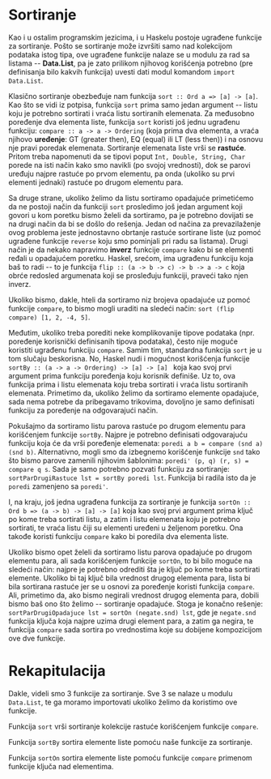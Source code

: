 # Sortiranje

Kao i u ostalim programskim jezicima, i u Haskelu postoje ugrađene funkcije za sortiranje. Pošto se sortiranje može izvršiti samo nad kolekcijom podataka istog tipa, ove ugrađene funkcije nalaze se u modulu za rad sa listama -- <b>Data.List</b>, pa je zato prilikom njihovog korišćenja potrebno (pre definisanja bilo kakvih funkcija) uvesti dati modul komandom `import Data.List`.

Klasično sortiranje obezbeđuje nam funkcija `sort :: Ord a => [a] -> [a]`. Kao što se vidi iz potpisa, funkcija `sort` prima samo jedan argument -- listu koju je potrebno sortirati i vraća listu sortiranih elemenata. Za međusobno poređenje dva elementa liste, funkcija `sort` koristi još jednu ugrađenu funkciju: `compare :: a -> a -> Ordering` (koja prima dva elementa, a vraća njihovo <b>uređenje</b>: GT (greater then), EQ (equal) ili LT (less then)) i na osnovu nje pravi poredak elemenata. Sortiranje elemenata liste vrši se <b>rastuće</b>. Pritom treba napomenuti da se tipovi poput `Int, Double, String, Char` porede na isti način kako smo navikli (po svojoj vrednosti), dok se parovi uređuju najpre rastuće po prvom elementu, pa onda (ukoliko su prvi elementi jednaki) rastuće po drugom elementu para.

Sa druge strane, ukoliko želimo da listu sortiramo opadajuće primetićemo da ne postoji način da funkciji `sort` prosledimo još jedan argument koji govori u kom poretku bismo želeli da sortiramo, pa je potrebno dovijati se na drugi način da bi se došlo do rešenja. Jedan od načina za prevazilaženje ovog problema jeste jednostavno obrtanje rastuće sortirane liste (uz pomoć ugrađene funkcije `reverse` koju smo pominjali pri radu sa listama). Drugi način je da nekako napravimo <b>inverz</b> funkcije `compare` kako bi se elementi ređali u opadajućem poretku. Haskel, srećom, ima ugrađenu funkciju koja baš to radi -- to je funkcija `flip :: (a -> b -> c) -> b -> a -> c` koja obrće redosled argumenata koji se prosleđuju funkciji, praveći tako njen inverz. 

Ukoliko bismo, dakle, hteli da sortiramo niz brojeva opadajuće uz pomoć funkcije `compare`, to bismo mogli uraditi na sledeći način:
`sort (flip compare) [1, 2, -4, 5]`.

Međutim, ukoliko treba porediti neke komplikovanije tipove podataka (npr. poređenje korisnički definisanih tipova podataka), često nije moguće koristiti ugrađenu funkciju `compare`. Samim tim, standardna funkcija `sort` je u tom slučaju beskorisna. No, Haskel nudi i mogućnost korišćenja funkcije `sortBy :: (a -> a -> Ordering) -> [a] -> [a]
` koja kao svoj prvi argument prima funkciju poređenja koju korisnik definiše. Uz to, ova funkcija prima i listu elemenata koju treba sortirati i vraća listu sortiranih elemenata. Primetimo da, ukoliko želimo da sortiramo elemente opadajuće, sada nema potrebe da pribegavamo trikovima, dovoljno je samo definisati funkciju za poređenje na odgovarajući način.

Pokušajmo da sortiramo listu parova rastuće po drugom elementu para korišćenjem funkcije `sortBy`. Najpre je potrebno definisati odgovarajuću funkciju koja će da vrši poređenje elemenata:
`poredi a b = compare (snd a) (snd b)`. 
Alternativno, mogli smo da izbegnemo korišćenje funkcije `snd` tako što bismo parove zamenili njihovim šablonima:
`poredi' (p, q) (r, s) = compare q s`. Sada je samo potrebno pozvati funkciju za sortiranje: 
`sortParDrugiRastuce lst = sortBy poredi lst`. Funkcija bi radila isto da je `poredi` zamenjeno sa `poredi'`.

I, na kraju, još jedna ugrađena funkcija za sortiranje je funkcija `sortOn :: Ord b => (a -> b) -> [a] -> [a]` koja kao svoj prvi argument prima ključ po kome treba sortirati listu, a zatim i listu elemenata koju je potrebno sortirati, te vraća listu čiji su elementi uređeni u željenom poretku. Ona takođe koristi funkciju `compare` kako bi poredila dva elementa liste.

Ukoliko bismo opet želeli da sortiramo listu parova opadajuće po drugom elementu para, ali sada korišćenjem funkcije `sortOn`, to bi bilo moguće na sledeći način: najpre je potrebno odrediti šta je ključ po kome treba sortirati elemente. Ukoliko bi taj ključ bila vrednost drugog elementa para, lista bi bila sortirana rastuće jer se u osnovi za poređenje koristi funkcija `compare`.  Ali, primetimo da, ako bismo negirali vrednost drugog elementa para, dobili bismo baš ono što želimo -- sortiranje opadajuće. Stoga je konačno rešenje:
`sortParDrugiOpadajuce lst = sortOn (negate.snd) lst`, gde je `negate.snd` funkcija ključa koja najpre uzima drugi element para, a zatim ga negira, te funkcija `compare` sada sortira po vrednostima koje su dobijene kompozicijom ove dve funkcije.

# Rekapitulacija

Dakle, videli smo 3 funkcije za sortiranje. Sve 3 se nalaze u modulu `Data.List`, te ga moramo importovati ukoliko želimo da koristimo ove funkcije. 

Funkcija `sort` vrši sortiranje kolekcije rastuće korišćenjem funkcije `compare`. 

Funkcija `sortBy` sortira elemente liste pomoću naše funkcije za sortiranje.

Funkcija `sortOn` sortira elemente liste pomoću funkcije `compare` primenom funkcije ključa nad elementima. 